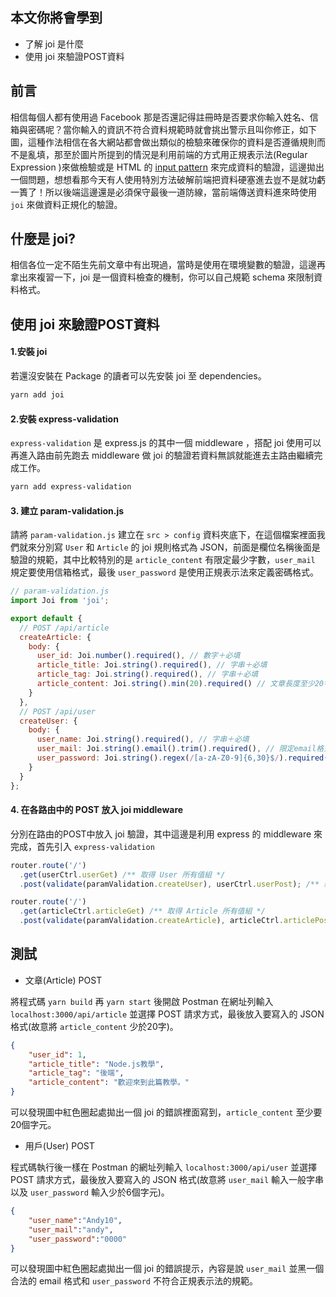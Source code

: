 ## 本文你將會學到
- 了解 joi 是什麼
- 使用 joi 來驗證POST資料

## 前言
相信每個人都有使用過 Facebook 那是否還記得註冊時是否要求你輸入姓名、信箱與密碼呢？當你輸入的資訊不符合資料規範時就會挑出警示且叫你修正，如下圖，這種作法相信在各大網站都會做出類似的檢驗來確保你的資料是否遵循規則而不是亂填，那至於圖片所提到的情況是利用前端的方式用正規表示法(Regular Expression )來做檢驗或是 HTML 的 [input pattern](https://www.w3schools.com/tags/att_input_pattern.asp) 來完成資料的驗證，這邊拋出一個問題，想想看那今天有人使用特別方法破解前端把資料硬塞進去豈不是就功虧一簣了！所以後端這邊還是必須保守最後一道防線，當前端傳送資料進來時使用 `joi` 來做資料正規化的驗證。



## 什麼是 joi?
相信各位一定不陌生先前文章中有出現過，當時是使用在環境變數的驗證，這邊再拿出來複習一下，joi 是一個資料檢查的機制，你可以自己規範 schema 來限制資料格式。

## 使用 joi 來驗證POST資料

#### 1.安裝 joi

若還沒安裝在 Package 的讀者可以先安裝 joi 至 dependencies。

```bash
yarn add joi
```

#### 2.安裝 express-validation

`express-validation` 是 express.js 的其中一個 middleware ，搭配 joi 使用可以再進入路由前先跑去 middleware 做 joi 的驗證若資料無誤就能進去主路由繼續完成工作。

```bash
yarn add express-validation
```

#### 3. 建立 param-validation.js

請將 `param-validation.js` 建立在 `src > config` 資料夾底下，在這個檔案裡面我們就來分別寫 `User` 和 `Article` 的 joi 規則格式為 JSON，前面是欄位名稱後面是驗證的規範，其中比較特別的是 `article_content` 有限定最少字數，`user_mail` 規定要使用信箱格式，最後 `user_password` 是使用正規表示法來定義密碼格式。

```js
// param-validation.js
import Joi from 'joi';

export default {
  // POST /api/article
  createArticle: {
    body: {
      user_id: Joi.number().required(), // 數字＋必填
      article_title: Joi.string().required(), // 字串＋必填
      article_tag: Joi.string().required(), // 字串＋必填
      article_content: Joi.string().min(20).required() // 文章長度至少20字
    }
  },
  // POST /api/user
  createUser: {
    body: {
      user_name: Joi.string().required(), // 字串＋必填
      user_mail: Joi.string().email().trim().required(), // 限定email格式並移除多餘空白
      user_password: Joi.string().regex(/[a-zA-Z0-9]{6,30}$/).required() // 最小長度6最大30，只允許英文大小寫和數字
    }
  }
};
```

#### 4. 在各路由中的 POST 放入 joi middleware
分別在路由的POST中放入 joi 驗證，其中這邊是利用 express 的 middleware 來完成，首先引入 `express-validation` 

```js
router.route('/')
  .get(userCtrl.userGet) /** 取得 User 所有值組 */
  .post(validate(paramValidation.createUser), userCtrl.userPost); /** 新增 User 值組 */
```

```js
router.route('/')
  .get(articleCtrl.articleGet) /** 取得 Article 所有值組 */
  .post(validate(paramValidation.createArticle), articleCtrl.articlePost); /** 新增 Article 值組 */
```

## 測試

- 文章(Article) POST

將程式碼 `yarn build` 再 `yarn start` 後開啟 Postman 在網址列輸入 `localhost:3000/api/article` 並選擇 POST 請求方式，最後放入要寫入的 JSON 格式(故意將 `article_content` 少於20字)。

```json
{
    "user_id": 1,
    "article_title": "Node.js教學",
    "article_tag": "後端",
    "article_content": "歡迎來到此篇教學。"
}
```

可以發現圖中紅色圈起處拋出一個 joi 的錯誤裡面寫到，`article_content` 至少要20個字元。



- 用戶(User) POST

程式碼執行後一樣在 Postman 的網址列輸入 `localhost:3000/api/user` 並選擇 POST 請求方式，最後放入要寫入的 JSON 格式(故意將 `user_mail` 輸入一般字串以及 `user_password` 輸入少於6個字元)。

```json
{
	"user_name":"Andy10",
	"user_mail":"andy",
	"user_password":"0000"
}
```

可以發現圖中紅色圈起處拋出一個 joi 的錯誤提示，內容是說 `user_mail` 並黑一個合法的 email 格式和 `user_password` 不符合正規表示法的規範。



